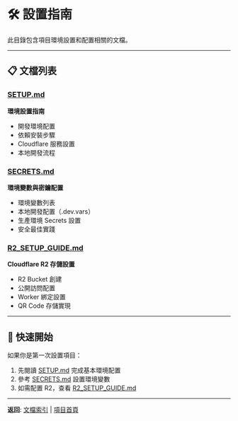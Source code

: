 # 🛠️ 設置指南

此目錄包含項目環境設置和配置相關的文檔。

---

## 📋 文檔列表

### [SETUP.md](SETUP.md)
**環境設置指南**
- 開發環境配置
- 依賴安裝步驟
- Cloudflare 服務設置
- 本地開發流程

### [SECRETS.md](SECRETS.md)
**環境變數與密鑰配置**
- 環境變數列表
- 本地開發配置（.dev.vars）
- 生產環境 Secrets 設置
- 安全最佳實踐

### [R2_SETUP_GUIDE.md](R2_SETUP_GUIDE.md)
**Cloudflare R2 存儲設置**
- R2 Bucket 創建
- 公開訪問配置
- Worker 綁定設置
- QR Code 存儲實現

---

## 🚀 快速開始

如果你是第一次設置項目：
1. 先閱讀 [SETUP.md](SETUP.md) 完成基本環境配置
2. 參考 [SECRETS.md](SECRETS.md) 設置環境變數
3. 如需配置 R2，查看 [R2_SETUP_GUIDE.md](R2_SETUP_GUIDE.md)

---

**返回**: [文檔索引](../../DOCS_INDEX.md) | [項目首頁](../../README.md)

